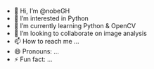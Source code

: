 - 👋 Hi, I’m @nobeGH
- 👀 I’m interested in Python
- 🌱 I’m currently learning Python & OpenCV
- 💞️ I’m looking to collaborate on image analysis
- 📫 How to reach me ...
- 😄 Pronouns: ...
- ⚡ Fun fact: ...

<!---
nobeGH/nobeGH is a ✨ special ✨ repository because its `README.md` (this file) appears on your GitHub profile.
You can click the Preview link to take a look at your changes.
--->
